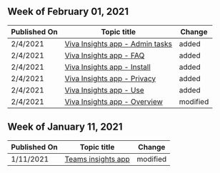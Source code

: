 <!-- This file is generated automatically each week. Changes made to this file will be overwritten.-->



## Week of February 01, 2021


| Published On |Topic title | Change |
|------|------------|--------|
| 2/4/2021 | [Viva Insights app - Admin tasks](/insights/teams-app-admin-tasks) | added |
| 2/4/2021 | [Viva Insights app - FAQ](/insights/teams-app-faq) | added |
| 2/4/2021 | [Viva Insights app - Install](/insights/teams-app-install) | added |
| 2/4/2021 | [Viva Insights app - Privacy](/insights/teams-app-privacy) | added |
| 2/4/2021 | [Viva Insights app - Use](/insights/teams-app-use-insights) | added |
| 2/4/2021 | [Viva Insights app - Overview](/insights/teams-app) | modified |


## Week of January 11, 2021


| Published On |Topic title | Change |
|------|------------|--------|
| 1/11/2021 | [Teams insights app](/insights/teams-app) | modified |
